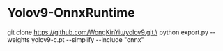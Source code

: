# Yolov9-OnnxRuntime

git clone https://github.com/WongKinYiu/yolov9.git.\
python export.py --weights yolov9-c.pt --simplify --include "onnx"
